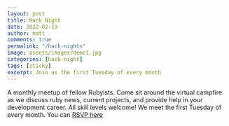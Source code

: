 ```yaml
---
layout: post
title: Hack Night
date: 2022-02-19
author: matt
comments: true
permalink: "/hack-nights"
image: assets/images/demo1.jpg
categories: [hack-night]
tags: [sticky]
excerpt: Join us the first Tuesday of every month
---
```


A monthly meetup of fellow Rubyists. Come sit around the virtual campfire as we discuss ruby news, current projects, and provide help in your development career. All skill levels welcome!
We meet the first Tuesday of every month. You can [RSVP here](https://www.meetup.com/charlotte-rb/events)
